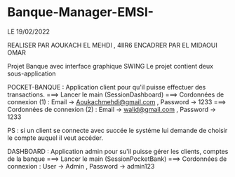 # Banque-Manager-EMSI-

LE 19/02/2022

REALISER PAR AOUKACH EL MEHDI , 4IIR6
ENCADRER PAR EL MIDAOUI OMAR

Projet Banque avec interface graphique SWING 
Le projet contient deux sous-application

POCKET-BANQUE : Application client pour qu'il puisse effectuer des transactions. 
===> Lancer le main (SessionDashboard)
===> Cordonnées de connexion (1) : Email -> Aoukachmehdi@gmail.com  , Password -> 1233
===> Cordonnées de connexion (2) : Email -> walid@gmail.com  , Password -> 1233

PS : si un client se connecte avec succée le systéme lui demande de choisir le compte auquel il veut accéder.

DASHBOARD : Application admin pour su'il puisse gérer les clients, comptes de la banque 
===> Lancer le main (SessionPocketBank)
===> Cordonnées de connexion : User -> Admin  , Password -> admin123
